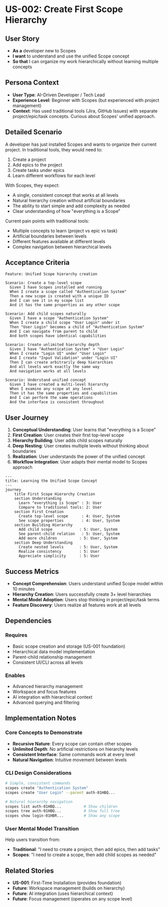 # US-002: Create First Scope Hierarchy

## User Story

- **As a** developer new to Scopes
- **I want** to understand and use the unified Scope concept
- **So that** I can organize my work hierarchically without learning multiple concepts

## Persona Context

- **User Type**: AI-Driven Developer / Tech Lead
- **Experience Level**: Beginner with Scopes (but experienced with project management)
- **Context**: Has used traditional tools (Jira, GitHub Issues) with separate project/epic/task concepts. Curious about Scopes' unified approach.

## Detailed Scenario

A developer has just installed Scopes and wants to organize their current project. In traditional tools, they would need to:
1. Create a project
2. Add epics to the project
3. Create tasks under epics
4. Learn different workflows for each level

With Scopes, they expect:
- A single, consistent concept that works at all levels
- Natural hierarchy creation without artificial boundaries
- The ability to start simple and add complexity as needed
- Clear understanding of how "everything is a Scope"

Current pain points with traditional tools:
- Multiple concepts to learn (project vs epic vs task)
- Artificial boundaries between levels
- Different features available at different levels
- Complex navigation between hierarchical levels

## Acceptance Criteria

```gherkin
Feature: Unified Scope hierarchy creation

Scenario: Create a top-level scope
  Given I have Scopes installed and running
  When I create a scope called "Authentication System"
  Then a new scope is created with a unique ID
  And I can see it in my scope list
  And it has the same properties as any other scope

Scenario: Add child scopes naturally
  Given I have a scope "Authentication System"
  When I create a child scope "User Login" under it
  Then "User Login" becomes a child of "Authentication System"
  And I can navigate from parent to child
  And both scopes have identical capabilities

Scenario: Create unlimited hierarchy depth
  Given I have "Authentication System" > "User Login"
  When I create "Login UI" under "User Login"
  And I create "Input Validation" under "Login UI"
  Then I can create arbitrarily deep hierarchies
  And all levels work exactly the same way
  And navigation works at all levels

Scenario: Understand unified concept
  Given I have created a multi-level hierarchy
  When I examine any scope at any level
  Then it has the same properties and capabilities
  And I can perform the same operations
  And the interface is consistent throughout
```

## User Journey

1. **Conceptual Understanding**: User learns that "everything is a Scope"
2. **First Creation**: User creates their first top-level scope
3. **Hierarchy Building**: User adds child scopes naturally
4. **Deep Nesting**: User creates multiple levels without thinking about boundaries
5. **Realization**: User understands the power of the unified concept
6. **Workflow Integration**: User adapts their mental model to Scopes approach

```mermaid
---
title: Learning the Unified Scope Concept
---
journey
    title First Scope Hierarchy Creation
    section Understanding
      Learn "everything is Scope" : 3: User
      Compare to traditional tools: 2: User
    section First Creation
      Create top-level scope      : 4: User, System
      See scope properties        : 4: User, System
    section Building Hierarchy
      Add child scope            : 5: User, System
      See parent-child relation   : 5: User, System
      Add more children          : 5: User, System
    section Deep Understanding
      Create nested levels       : 5: User, System
      Realize consistency        : 5: User
      Appreciate simplicity      : 5: User
```

## Success Metrics

- **Concept Comprehension**: Users understand unified Scope model within 10 minutes
- **Hierarchy Creation**: Users successfully create 3+ level hierarchies
- **Mental Model Adoption**: Users stop thinking in project/epic/task terms
- **Feature Discovery**: Users realize all features work at all levels

## Dependencies

### Requires
- Basic scope creation and storage (US-001 foundation)
- Hierarchical data model implementation
- Parent-child relationship management
- Consistent UI/CLI across all levels

### Enables
- Advanced hierarchy management
- Workspace and focus features
- AI integration with hierarchical context
- Advanced querying and filtering

## Implementation Notes

### Core Concepts to Demonstrate
- **Recursive Nature**: Every scope can contain other scopes
- **Unlimited Depth**: No artificial restrictions on hierarchy levels
- **Consistent Interface**: Same commands work at every level
- **Natural Navigation**: Intuitive movement between levels

### CLI Design Considerations
```bash
# Simple, consistent commands
scopes create "Authentication System"
scopes create "User Login" --parent auth-01HBQ...

# Natural hierarchy navigation
scopes list auth-01HBQ...          # Show children
scopes tree auth-01HBQ...          # Show full tree
scopes show login-01HBR...         # Show any scope
```

### User Mental Model Transition
Help users transition from:
- **Traditional**: "I need to create a project, then add epics, then add tasks"
- **Scopes**: "I need to create a scope, then add child scopes as needed"

## Related Stories

- **US-001**: First-Time Installation (provides foundation)
- **Future**: Workspace management (builds on hierarchy)
- **Future**: AI integration (uses hierarchical context)
- **Future**: Focus management (operates on any scope level)